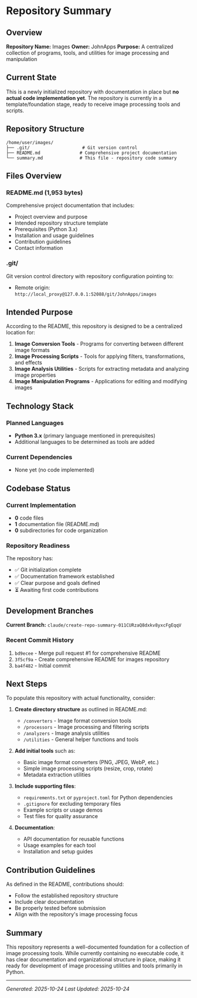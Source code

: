# Repository Summary

## Overview

**Repository Name:** Images
**Owner:** JohnApps
**Purpose:** A centralized collection of programs, tools, and utilities for image processing and manipulation

## Current State

This is a newly initialized repository with documentation in place but **no actual code implementation yet**. The repository is currently in a template/foundation stage, ready to receive image processing tools and scripts.

## Repository Structure

```
/home/user/images/
├── .git/                    # Git version control
├── README.md               # Comprehensive project documentation
└── summary.md              # This file - repository code summary
```

## Files Overview

### README.md (1,953 bytes)
Comprehensive project documentation that includes:
- Project overview and purpose
- Intended repository structure template
- Prerequisites (Python 3.x)
- Installation and usage guidelines
- Contribution guidelines
- Contact information

### .git/
Git version control directory with repository configuration pointing to:
- Remote origin: `http://local_proxy@127.0.0.1:52088/git/JohnApps/images`

## Intended Purpose

According to the README, this repository is designed to be a centralized location for:

1. **Image Conversion Tools** - Programs for converting between different image formats
2. **Image Processing Scripts** - Tools for applying filters, transformations, and effects
3. **Image Analysis Utilities** - Scripts for extracting metadata and analyzing image properties
4. **Image Manipulation Programs** - Applications for editing and modifying images

## Technology Stack

### Planned Languages
- **Python 3.x** (primary language mentioned in prerequisites)
- Additional languages to be determined as tools are added

### Current Dependencies
- None yet (no code implemented)

## Codebase Status

### Current Implementation
- **0** code files
- **1** documentation file (README.md)
- **0** subdirectories for code organization

### Repository Readiness
The repository has:
- ✅ Git initialization complete
- ✅ Documentation framework established
- ✅ Clear purpose and goals defined
- ⏳ Awaiting first code contributions

## Development Branches

**Current Branch:** `claude/create-repo-summary-011CURzaQ8dxkv8yxcFgEqqV`

### Recent Commit History
1. `bd9ecee` - Merge pull request #1 for comprehensive README
2. `3f5cf9a` - Create comprehensive README for images repository
3. `ba4f482` - Initial commit

## Next Steps

To populate this repository with actual functionality, consider:

1. **Create directory structure** as outlined in README.md:
   - `/converters` - Image format conversion tools
   - `/processors` - Image processing and filtering scripts
   - `/analyzers` - Image analysis utilities
   - `/utilities` - General helper functions and tools

2. **Add initial tools** such as:
   - Basic image format converters (PNG, JPEG, WebP, etc.)
   - Simple image processing scripts (resize, crop, rotate)
   - Metadata extraction utilities

3. **Include supporting files**:
   - `requirements.txt` or `pyproject.toml` for Python dependencies
   - `.gitignore` for excluding temporary files
   - Example scripts or usage demos
   - Test files for quality assurance

4. **Documentation**:
   - API documentation for reusable functions
   - Usage examples for each tool
   - Installation and setup guides

## Contribution Guidelines

As defined in the README, contributions should:
- Follow the established repository structure
- Include clear documentation
- Be properly tested before submission
- Align with the repository's image processing focus

## Summary

This repository represents a well-documented foundation for a collection of image processing tools. While currently containing no executable code, it has clear documentation and organizational structure in place, making it ready for development of image processing utilities and tools primarily in Python.

---

*Generated: 2025-10-24*
*Last Updated: 2025-10-24*

